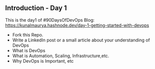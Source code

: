## Introduction - Day 1

This is the day1 of #90DaysOfDevOps 
Blog: https://kunalmaurya.hashnode.dev/day-1-getting-started-with-devops
- Fork this Repo.
- Write a LinkedIn post or a small article about your understanding of DevOps
 - What is DevOps
 - What is Automation, Scaling, Infrastructure,etc.
 - Why DevOps is Important, etc
